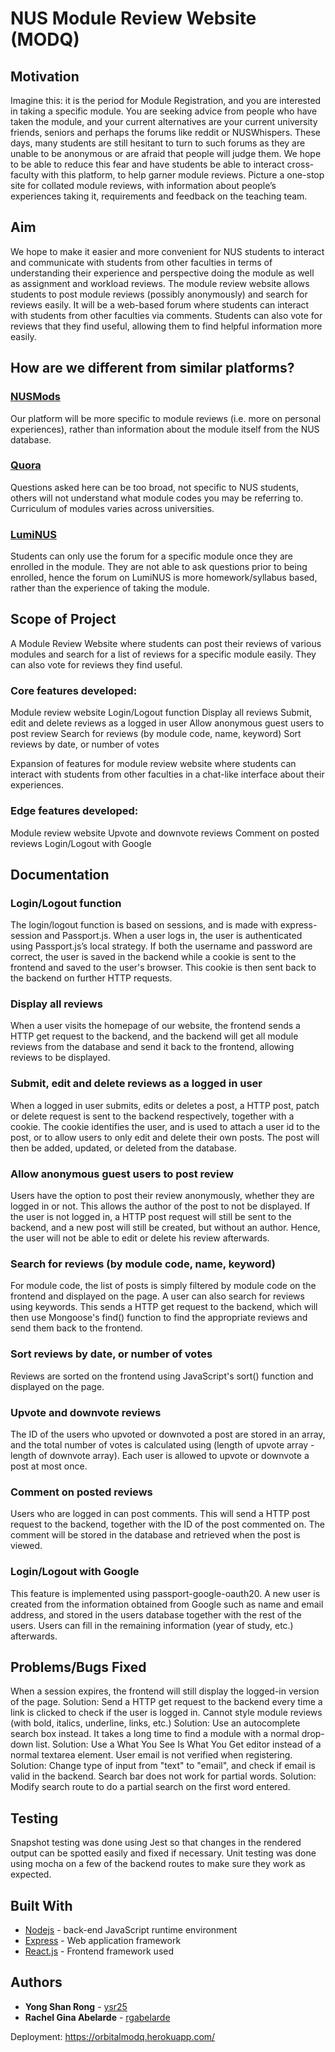 # NUS Module Review Website (MODQ)

## Motivation 

Imagine this: it is the period for Module Registration, and you are interested in taking a specific module. You are seeking advice from people who have taken the module, and your current alternatives are your current university friends, seniors and perhaps the forums like reddit or NUSWhispers.
These days, many students are still hesitant to turn to such forums as they are unable to be anonymous or are afraid that people will judge them. We hope to be able to reduce this fear and have students be able to interact cross-faculty with this platform, to help garner module reviews. Picture a one-stop site for collated module reviews, with information about people’s experiences taking it, requirements and feedback on the teaching team.


## Aim 
 
We hope to make it easier and more convenient for NUS students to interact and communicate with students from other faculties in terms of understanding their experience and perspective doing the module as well as assignment and workload reviews.
The module review website allows students to post module reviews (possibly anonymously) and search for reviews easily. It will be a web-based forum where students can interact with students from other faculties via comments. Students can also vote for reviews that they find useful, allowing them to find helpful information more easily.


## How are we different from similar platforms? 

### [NUSMods](https://nusmods.com/)
Our platform will be more specific to module reviews (i.e. more on personal experiences), rather than information about the module itself from the NUS database. 

### [Quora](https://www.quora.com)
Questions asked here can be too broad, not specific to NUS students, others will not understand what module codes you may be referring to. Curriculum of modules varies across universities.

### [LumiNUS](https://luminus.nus.edu.sg)
Students can only use the forum for a specific module once they are enrolled in the module. They are not able to ask questions prior to being enrolled, hence the forum on LumiNUS is more homework/syllabus based, rather than the experience of taking the module.


## Scope of Project

A Module Review Website where students can post their reviews of various modules and search for a list of reviews for a specific module easily. They can also vote for reviews they find useful.
 
### Core features developed: 
 
Module review website
Login/Logout function
Display all reviews
Submit, edit and delete reviews as a logged in user
Allow anonymous guest users to post review
Search for reviews (by module code, name, keyword)
Sort reviews by date, or number of votes
 
Expansion of features for module review website where students can interact with students from other faculties in a chat-like interface about their experiences.
 
### Edge features developed:
 
Module review website
Upvote and downvote reviews
Comment on posted reviews 
Login/Logout with Google 

## Documentation

### Login/Logout function
The login/logout function is based on sessions, and is made with express-session and Passport.js. When a user logs in, the user is authenticated using Passport.js’s local strategy. If both the username and password are correct, the user is saved in the backend while a cookie is sent to the frontend and saved to the user's browser. This cookie is then sent back to the backend on further HTTP requests.

### Display all reviews
When a user visits the homepage of our website, the frontend sends a HTTP get request to the backend, and the backend will get all module reviews from the database and send it back to the frontend, allowing reviews to be displayed.

### Submit, edit and delete reviews as a logged in user
When a logged in user submits, edits or deletes a post, a HTTP post, patch or delete request is sent to the backend respectively, together with a cookie. The cookie identifies the user, and is used to attach a user id to the post, or to allow users to only edit and delete their own posts. The post will then be added, updated, or deleted from the database.

### Allow anonymous guest users to post review
Users have the option to post their review anonymously, whether they are logged in or not. This allows the author of the post to not be displayed. If the user is not logged in, a HTTP post request will still be sent to the backend, and a new post will still be created, but without an author. Hence, the user will not be able to edit or delete his review afterwards.

### Search for reviews (by module code, name, keyword)
For module code, the list of posts is simply filtered by module code on the frontend and displayed on the page. A user can also search for reviews using keywords. This sends a HTTP get request to the backend, which will then use Mongoose's find() function to find the appropriate reviews and send them back to the frontend.

### Sort reviews by date, or number of votes
Reviews are sorted on the frontend using JavaScript's sort() function and displayed on the page.

### Upvote and downvote reviews
The ID of the users who upvoted or downvoted a post are stored in an array, and the total number of votes is calculated using (length of upvote array - length of downvote array). Each user is allowed to upvote or downvote a post at most once.

### Comment on posted reviews 
Users who are logged in can post comments. This will send a HTTP post request to the backend, together with the ID of the post commented on. The comment will be stored in the database and retrieved when the post is viewed.

### Login/Logout with Google 
This feature is implemented using passport-google-oauth20. A new user is created from the information obtained from Google such as name and email address, and stored in the users database together with the rest of the users. Users can fill in the remaining information (year of study, etc.) afterwards.


## Problems/Bugs Fixed

When a session expires, the frontend will still display the logged-in version of the page.
Solution: Send a HTTP get request to the backend every time a link is clicked to check if the user is logged in.
Cannot style module reviews (with bold, italics, underline, links, etc.)
Solution: Use an autocomplete search box instead.
It takes a long time to find a module with a normal drop-down list.
Solution: Use a What You See Is What You Get editor instead of a normal textarea element.
User email is not verified when registering.
Solution: Change type of input from "text" to "email", and check if email is valid in the backend.
Search bar does not work for partial words.
Solution: Modify search route to do a partial search on the first word entered.


## Testing

Snapshot testing was done using Jest so that changes in the rendered output can be spotted easily and fixed if necessary.
Unit testing was done using mocha on a few of the backend routes to make sure they work as expected.


## Built With

* [Nodejs](https://nodejs.org/en/) - back-end JavaScript runtime environment
* [Express](https://expressjs.com) - Web application framework
* [React.js](https://reactjs.org) - Frontend framework used


## Authors

* **Yong Shan Rong** - [ysr25](https://github.com/ysr25)
* **Rachel Gina Abelarde** - [rgabelarde](https://github.com/rgabelarde)

Deployment: https://orbitalmodq.herokuapp.com/
